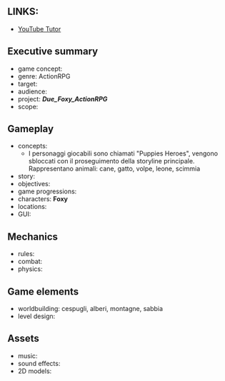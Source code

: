 ## LINKS:
  - [YouTube Tutor](https://www.youtube.com/watch?v=UfKMgHbaGow&list=PL9FzW-m48fn2SlrW0KoLT4n5egNdX-W9a&index=4&ab_channel=HeartBeast)

## Executive summary
  - game concept: 
  - genre: ActionRPG
  - target: 
  - audience:
  - project: **_Due_Foxy_ActionRPG_**
  - scope:

## Gameplay 
  - concepts:
    - I personaggi giocabili sono chiamati "Puppies Heroes", vengono sbloccati con il proseguimento della storyline principale. Rappresentano animali: cane, gatto, volpe, leone, scimmia
  - story: 
  - objectives:
  - game progressions: 
  - characters: **Foxy**
  - locations:
  - GUI:

## Mechanics
  - rules:
  - combat:
  - physics:

## Game elements 
  - worldbuilding: cespugli, alberi, montagne, sabbia
  - level design:

## Assets
  - music:
  - sound effects:
  - 2D models:
